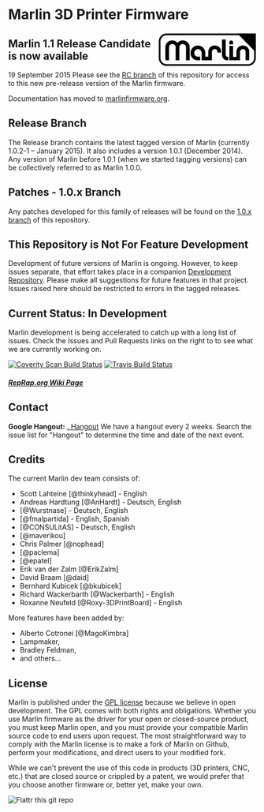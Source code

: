 # Marlin 3D Printer Firmware

<img align="right" src="Documentation/Logo/Marlin%20Logo%20GitHub.png" />

## Marlin 1.1 Release Candidate is now available

19 September 2015
Please see the [RC branch](https://github.com/MarlinFirmware/Marlin/tree/RC) of this repository for access to this new pre-release version of the Marlin firmware.

Documentation has moved to [marlinfirmware.org](http://www.marlinfirmware.org).

## Release Branch

The Release branch contains the latest tagged version of Marlin (currently 1.0.2-1 – January 2015). It also includes a version 1.0.1 (December 2014). Any version of Marlin before 1.0.1 (when we started tagging versions) can be collectively referred to as Marlin 1.0.0.

## Patches - 1.0.x Branch

Any patches developed for this family of releases will be found on the [1\.0.x branch](https://github.com/MarlinFirmware/Marlin/tree/1.0.x) of this repository.

## This Repository is Not For Feature Development

Development of future versions of Marlin is ongoing. However, to keep issues separate, that effort takes place in a companion [Development Repository](https://github.com/MarlinFirmware/MarlinDev/). Please make all suggestions for future features in that project. Issues raised here should be restricted to errors in the tagged releases.

## Current Status: In Development

Marlin development is being accelerated to catch up with a long list of issues. Check the Issues and Pull Requests links on the right to to see what we are currently working on.

[![Coverity Scan Build Status](https://scan.coverity.com/projects/2224/badge.svg)](https://scan.coverity.com/projects/2224)
[![Travis Build Status](https://travis-ci.org/MarlinFirmware/Marlin.svg)](https://travis-ci.org/MarlinFirmware/Marlin)

##### [RepRap.org Wiki Page](http://reprap.org/wiki/Marlin)

## Contact

__Google Hangout:__ <a href="https://plus.google.com/hangouts/\_/gxn3wrea5gdhoo223yimsiforia" target="\_blank">. Hangout</a> We have a hangout every 2 weeks. Search the issue list for "Hangout" to determine the time and date of the next event.

## Credits

The current Marlin dev team consists of:

* Scott Lahteine [@thinkyhead] - English
* Andreas Hardtung [@AnHardt] - Deutsch, English
* [@Wurstnase] - Deutsch, English
* [@fmalpartida] - English, Spanish
* [@CONSULitAS] - Deutsch, English
* [@maverikou]
* Chris Palmer [@nophead]
* [@paclema]
* [@epatel]
* Erik van der Zalm [@ErikZalm]
* David Braam [@daid]
* Bernhard Kubicek [@bkubicek]
* Richard Wackerbarth [@Wackerbarth] - English
* Roxanne Neufeld [@Roxy-3DPrintBoard] - English

More features have been added by:

* Alberto Cotronei [@MagoKimbra]
* Lampmaker,
* Bradley Feldman,
* and others...

## License

Marlin is published under the [GPL license](/COPYING.md) because we believe in open development. The GPL comes with both rights and obligations. Whether you use Marlin firmware as the driver for your open or closed-source product, you must keep Marlin open, and you must provide your compatible Marlin source code to end users upon request. The most straightforward way to comply with the Marlin license is to make a fork of Marlin on Github, perform your modifications, and direct users to your modified fork.

While we can't prevent the use of this code in products (3D printers, CNC, etc.) that are closed source or crippled by a patent, we would prefer that you choose another firmware or, better yet, make your own.

![Flattr this git repo](http://api.flattr.com/button/flattr-badge-large.png)

